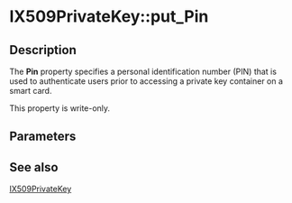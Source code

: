 # IX509PrivateKey::put_Pin

## Description

The **Pin** property specifies a personal identification number (PIN) that is used to authenticate users prior to accessing a private key container on a smart card.

This property is write-only.

## Parameters

## See also

[IX509PrivateKey](https://learn.microsoft.com/windows/desktop/api/certenroll/nn-certenroll-ix509privatekey)